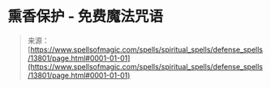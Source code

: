 <!--yml

category: 未分类

date: 2024-06-12 18:52:21

-->

# 熏香保护 - 免费魔法咒语

> 来源：[https://www.spellsofmagic.com/spells/spiritual_spells/defense_spells/13801/page.html#0001-01-01](https://www.spellsofmagic.com/spells/spiritual_spells/defense_spells/13801/page.html#0001-01-01)
